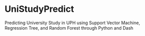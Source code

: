 # UniStudyPredict
Predicting University Study in UPH using  Support Vector Machine, Regression Tree, and Random Forest through Python and Dash


